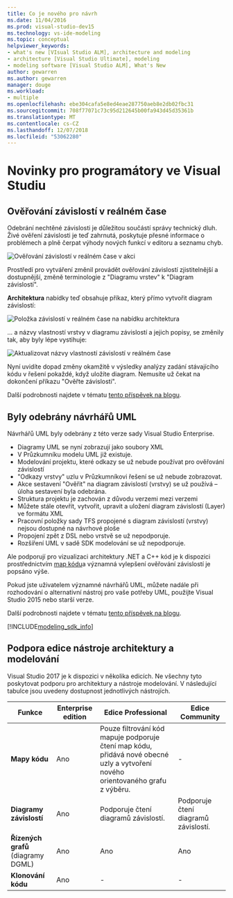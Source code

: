 ```yaml
---
title: Co je nového pro návrh
ms.date: 11/04/2016
ms.prod: visual-studio-dev15
ms.technology: vs-ide-modeling
ms.topic: conceptual
helpviewer_keywords:
- what's new [VIsual Studio ALM], architecture and modeling
- architecture [Visual Studio Ultimate], modeling
- modeling software [Visual Studio ALM], What's New
author: gewarren
ms.author: gewarren
manager: douge
ms.workload:
- multiple
ms.openlocfilehash: ebe304cafa5e8ed4eae287750aeb8e2db02fbc31
ms.sourcegitcommit: 708f77071c73c95d212645b00fa943d45d35361b
ms.translationtype: MT
ms.contentlocale: cs-CZ
ms.lasthandoff: 12/07/2018
ms.locfileid: "53062280"
---
```

# <a name="whats-new-for-design-in-visual-studio"></a>Novinky pro programátory ve Visual Studiu

## <a name="live-dependency-validation"></a>Ověřování závislostí v reálném čase

Odebrání nechtěné závislosti je důležitou součástí správy technický dluh. Živé ověření závislosti je teď zahrnutá, poskytuje přesné informace o problémech a plně čerpat výhody nových funkcí v editoru a seznamu chyb.

![Ověřování závislostí v reálném čase v akci](media/dep-validation-whatsnew-01.png)

Prostředí pro vytváření změnil provádět ověřování závislostí zjistitelnější a dostupnější, změně terminologie z "Diagramu vrstev" k "Diagram závislostí".

**Architektura** nabídky teď obsahuje příkaz, který přímo vytvořit diagram závislostí:

![Položka závislostí v reálném čase na nabídku architektura](media/dep-validation-whatsnew-02.png)

... a názvy vlastností vrstvy v diagramu závislostí a jejich popisy, se změnily tak, aby byly lépe vystihuje:

![Aktualizovat názvy vlastností závislostí v reálném čase](media/dep-validation-whatsnew-03.png)

Nyní uvidíte dopad změny okamžitě v výsledky analýzy zadání stávajícího kódu v řešení pokaždé, když uložíte diagram. Nemusíte už čekat na dokončení příkazu "Ověřte závislosti".

Další podrobnosti najdete v tématu [tento příspěvek na blogu](https://blogs.msdn.microsoft.com/devops/2016/10/07/live-architecture-dependency-validation-in-visual-studio-15-preview-5/).

## <a name="uml-designers-have-been-removed"></a>Byly odebrány návrhářů UML

Návrhářů UML byly odebrány z této verze sady Visual Studio Enterprise.

* Diagramy UML se nyní zobrazují jako soubory XML
* V Průzkumníku modelu UML již existuje.
* Modelování projektu, které odkazy se už nebude používat pro ověřování závislostí
* "Odkazy vrstvy" uzlu v Průzkumníkovi řešení se už nebude zobrazovat.
* Akce sestavení "Ověřit" na diagram závislostí (vrstvy) se už používá – úloha sestavení byla odebrána.
* Struktura projektu je zachován z důvodu verzemi mezi verzemi
* Můžete stále otevřít, vytvořit, upravit a uložení diagram závislostí (Layer) ve formátu XML
* Pracovní položky sady TFS propojené s diagram závislostí (vrstvy) nejsou dostupné na návrhové ploše
* Propojení zpět z DSL nebo vrstvě se už nepodporuje.
* Rozšíření UML v sadě SDK modelování se už nepodporuje.

Ale podporují pro vizualizaci architektury .NET a C++ kód je k dispozici prostřednictvím [map kódu](map-dependencies-across-your-solutions.md)a významná vylepšení ověřování závislostí je popsáno výše.

Pokud jste uživatelem významné návrhářů UML, můžete nadále při rozhodování o alternativní nástroj pro vaše potřeby UML, použijte Visual Studio 2015 nebo starší verze.

Další podrobnosti najdete v tématu [tento příspěvek na blogu](https://blogs.msdn.microsoft.com/devops/2016/10/14/uml-designers-have-been-removed-layer-designer-now-supports-live-architectural-analysis/).

[!INCLUDE[modeling_sdk_info](includes/modeling_sdk_info.md)]

## <a name="a-nameversionsupport-edition-support-for-architecture-and-modeling-tools"></a><a name="VersionSupport" />Podpora edice nástroje architektury a modelování

Visual Studio 2017 je k dispozici v několika edicích. Ne všechny tyto poskytovat podporu pro architektury a nástroje modelování. V následující tabulce jsou uvedeny dostupnost jednotlivých nástrojích.

|**Funkce**|**Enterprise edition**|**Edice Professional**|**Edice Community**|
|-|-|-|-|
|**Mapy kódu**|Ano|Pouze filtrování kód mapuje podporuje čtení map kódu, přidává nové obecné uzly a vytvoření nového orientovaného grafu z výběru.|-|
|**Diagramy závislostí**|Ano|Podporuje čtení diagramů závislostí.|Podporuje čtení diagramů závislostí.|
|**Řízených grafů** (diagramy DGML)|Ano|Ano|Ano|
|**Klonování kódu**|Ano|-|-|